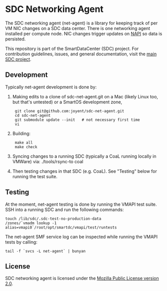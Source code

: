 <!--
    This Source Code Form is subject to the terms of the Mozilla Public
    License, v. 2.0. If a copy of the MPL was not distributed with this
    file, You can obtain one at http://mozilla.org/MPL/2.0/.
-->

<!--
    Copyright (c) 2014, Joyent, Inc.
-->


# SDC Networking Agent

The SDC networking agent (net-agent) is a library for keeping track of per VM NIC changes on
a SDC data center. There is one networking agent installed per compute node.
NIC changes trigger updates on [NAPI](https://github.com/joyent/sdc-napi) so
data is persisted.

This repository is part of the SmartDataCenter (SDC) project. For
contribution guidelines, issues, and general documentation, visit the
[main SDC project](http://github.com/joyent/sdc).

## Development

Typically net-agent development is done by:

1. Making edits to a clone of sdc-net-agent.git on a Mac (likely Linux too, but
  that's untested) or a SmartOS development zone,

        git clone git@github.com:joyent/sdc-net-agent.git
        cd sdc-net-agent
        git submodule update --init   # not necessary first time
        vi

1. Building:

        make all
        make check

1. Syncing changes to a running SDC (typically a CoaL running locally in VMWare)
   via:
        ./tools/rsync-to coal

1. Then testing changes in that SDC (e.g. CoaL).
   See "Testing" below for running the test suite.


## Testing

At the moment, net-agent testing is done by running the VMAPI test suite.
SSH into a running SDC and run the following commands:

	touch /lib/sdc/.sdc-test-no-production-data
	/zones/`vmadm lookup -1 alias=vmapi0`/root/opt/smartdc/vmapi/test/runtests

The net-agent SMF service log can be inspected while running the VMAPI tests by
calling:

	tail -f `svcs -L net-agent` | bunyan


## License

SDC networking agent is licensed under the
[Mozilla Public License version 2.0](http://mozilla.org/MPL/2.0/).
